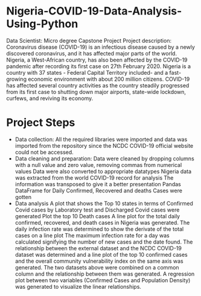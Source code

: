 # Nigeria-COVID-19-Data-Analysis-Using-Python
Data Scientist: Micro degree Capstone Project
Project description:
Coronavirus disease (COVID-19) is an infectious disease caused by a newly discovered coronavirus, and it has affected major parts of the world. Nigeria, a West-African country, has also been affected by the COVID-19 pandemic after recording its first case on 27th February 2020.
Nigeria is a country with 37 states - Federal Capital Territory included- and a fast-growing economic environment with about 200 million citizens. COVID-19 has affected several country activities as the country steadily progressed from its first case to shutting down major airports, state-wide lockdown, curfews, and reviving its economy.

# Project Steps
- Data collection:
    All the required libraries were imported and data was imported from the repository since the NCDC COVID-19 official website could not be accessed. 
- Data cleaning and preparation:
    Data were cleaned by dropping columns with a null value and zero value, removing commas from numerical values
    Data were also converted to appropriate datatypes
    Nigeria data was extracted from the world COVID-19 record for analysis
    The information was transposed to give it a better presentation
    Pandas DataFrame for Daily Confirmed, Recovered and deaths Cases were gotten
- Data analysis
    A plot that shows the Top 10 states in terms of Confirmed Covid cases by Laboratory test and Discharged Covid cases were generated
    Plot the top 10 Death cases
    A line plot for the total daily confirmed, recovered, and death cases in Nigeria was generated.
    The daily infection rate was determined to show the derivate of the total cases on a line plot
    The maximum infection rate for a day was calculated signifying the number of new cases and the date found.
    The relationship between the external dataset and the NCDC COVID-19 dataset was determined and a line plot of the top 10 confirmed        cases and the overall community vulnerability index on the same axis was generated.
    The two datasets above were combined on a common column and the relationship between them was generated.
    A regression plot between two variables (Confirmed Cases and Population Density) was generated to visualize the linear relationships.
    
